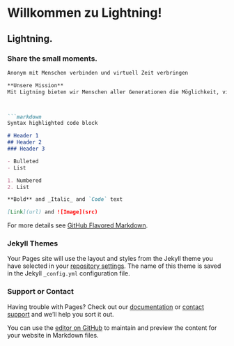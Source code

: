 # Willkommen zu Lightning!

## Lightning.
### Share the small moments.

```markdown
Anonym mit Menschen verbinden und virtuell Zeit verbringen

**Unsere Mission**
Mit Ligtning bieten wir Menschen aller Generationen die Möglichkeit, virtuell Zeit zu verbringen. Dabei kann man aus verschiedenen Kategorien eine Aktivität auswählen, wie z.B. auf Netflix gemeinsam einen Film in einem ausgewählten Genre anschauen oder über YouTube zusammen ein Workout machen und dann seinen Status posten. Im Übersichtsfeed können dann andere anonyme Nutzer den Status sehen und andersrum und sich über einen Chat dann in Verbindung setzen. So können sich Menschen mit gleichen Interessen vernetzen.



```markdown
Syntax highlighted code block

# Header 1
## Header 2
### Header 3

- Bulleted
- List

1. Numbered
2. List

**Bold** and _Italic_ and `Code` text

[Link](url) and ![Image](src)
```

For more details see [GitHub Flavored Markdown](https://guides.github.com/features/mastering-markdown/).

### Jekyll Themes

Your Pages site will use the layout and styles from the Jekyll theme you have selected in your [repository settings](https://github.com/elenajenny/g-team/settings/pages). The name of this theme is saved in the Jekyll `_config.yml` configuration file.

### Support or Contact

Having trouble with Pages? Check out our [documentation](https://docs.github.com/categories/github-pages-basics/) or [contact support](https://support.github.com/contact) and we’ll help you sort it out.

You can use the [editor on GitHub](https://github.com/elenajenny/g-team/edit/gh-pages/index.md) to maintain and preview the content for your website in Markdown files.
